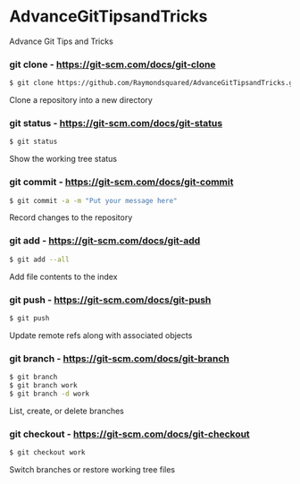 # AdvanceGitTipsandTricks
Advance Git Tips and Tricks

### git clone - https://git-scm.com/docs/git-clone

```sh
$ git clone https://github.com/Raymondsquared/AdvanceGitTipsandTricks.git
```

Clone a repository into a new directory

### git status - https://git-scm.com/docs/git-status

```sh
$ git status
```

Show the working tree status

### git commit - https://git-scm.com/docs/git-commit

```sh
$ git commit -a -m "Put your message here"
```

Record changes to the repository

### git add - https://git-scm.com/docs/git-add

```sh
$ git add --all
```

Add file contents to the index

### git push - https://git-scm.com/docs/git-push

```sh
$ git push
```

Update remote refs along with associated objects

### git branch - https://git-scm.com/docs/git-branch

```sh
$ git branch
$ git branch work
$ git branch -d work
```

List, create, or delete branches

### git checkout - https://git-scm.com/docs/git-checkout

```sh
$ git checkout work
```

Switch branches or restore working tree files
